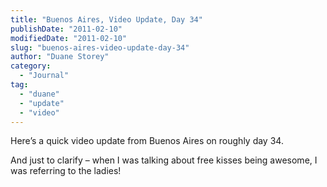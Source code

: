 ```yaml
---
title: "Buenos Aires, Video Update, Day 34"
publishDate: "2011-02-10"
modifiedDate: "2011-02-10"
slug: "buenos-aires-video-update-day-34"
author: "Duane Storey"
category:
  - "Journal"
tag:
  - "duane"
  - "update"
  - "video"
---
```


Here’s a quick video update from Buenos Aires on roughly day 34.

And just to clarify – when I was talking about free kisses being awesome, I was referring to the ladies!